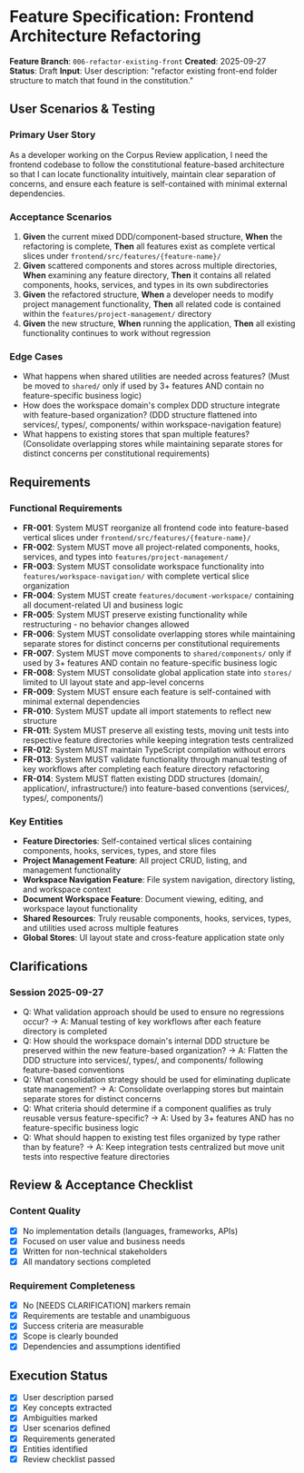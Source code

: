 # Feature Specification: Frontend Architecture Refactoring

**Feature Branch**: `006-refactor-existing-front`
**Created**: 2025-09-27
**Status**: Draft
**Input**: User description: "refactor existing front-end folder structure to match that found in the constitution."

## User Scenarios & Testing

### Primary User Story
As a developer working on the Corpus Review application, I need the frontend codebase to follow the constitutional feature-based architecture so that I can locate functionality intuitively, maintain clear separation of concerns, and ensure each feature is self-contained with minimal external dependencies.

### Acceptance Scenarios
1. **Given** the current mixed DDD/component-based structure, **When** the refactoring is complete, **Then** all features exist as complete vertical slices under `frontend/src/features/{feature-name}/`
2. **Given** scattered components and stores across multiple directories, **When** examining any feature directory, **Then** it contains all related components, hooks, services, and types in its own subdirectories
3. **Given** the refactored structure, **When** a developer needs to modify project management functionality, **Then** all related code is contained within the `features/project-management/` directory
4. **Given** the new structure, **When** running the application, **Then** all existing functionality continues to work without regression

### Edge Cases
- What happens when shared utilities are needed across features? (Must be moved to `shared/` only if used by 3+ features AND contain no feature-specific business logic)
- How does the workspace domain's complex DDD structure integrate with feature-based organization? (DDD structure flattened into services/, types/, components/ within workspace-navigation feature)
- What happens to existing stores that span multiple features? (Consolidate overlapping stores while maintaining separate stores for distinct concerns per constitutional requirements)

## Requirements

### Functional Requirements
- **FR-001**: System MUST reorganize all frontend code into feature-based vertical slices under `frontend/src/features/{feature-name}/`
- **FR-002**: System MUST move all project-related components, hooks, services, and types into `features/project-management/`
- **FR-003**: System MUST consolidate workspace functionality into `features/workspace-navigation/` with complete vertical slice organization
- **FR-004**: System MUST create `features/document-workspace/` containing all document-related UI and business logic
- **FR-005**: System MUST preserve existing functionality while restructuring - no behavior changes allowed
- **FR-006**: System MUST consolidate overlapping stores while maintaining separate stores for distinct concerns per constitutional requirements
- **FR-007**: System MUST move components to `shared/components/` only if used by 3+ features AND contain no feature-specific business logic
- **FR-008**: System MUST consolidate global application state into `stores/` limited to UI layout state and app-level concerns
- **FR-009**: System MUST ensure each feature is self-contained with minimal external dependencies
- **FR-010**: System MUST update all import statements to reflect new structure
- **FR-011**: System MUST preserve all existing tests, moving unit tests into respective feature directories while keeping integration tests centralized
- **FR-012**: System MUST maintain TypeScript compilation without errors
- **FR-013**: System MUST validate functionality through manual testing of key workflows after completing each feature directory refactoring
- **FR-014**: System MUST flatten existing DDD structures (domain/, application/, infrastructure/) into feature-based conventions (services/, types/, components/)

### Key Entities
- **Feature Directories**: Self-contained vertical slices containing components, hooks, services, types, and store files
- **Project Management Feature**: All project CRUD, listing, and management functionality
- **Workspace Navigation Feature**: File system navigation, directory listing, and workspace context
- **Document Workspace Feature**: Document viewing, editing, and workspace layout functionality
- **Shared Resources**: Truly reusable components, hooks, services, types, and utilities used across multiple features
- **Global Stores**: UI layout state and cross-feature application state only

## Clarifications

### Session 2025-09-27
- Q: What validation approach should be used to ensure no regressions occur? → A: Manual testing of key workflows after each feature directory is completed
- Q: How should the workspace domain's internal DDD structure be preserved within the new feature-based organization? → A: Flatten the DDD structure into services/, types/, and components/ following feature-based conventions
- Q: What consolidation strategy should be used for eliminating duplicate state management? → A: Consolidate overlapping stores but maintain separate stores for distinct concerns
- Q: What criteria should determine if a component qualifies as truly reusable versus feature-specific? → A: Used by 3+ features AND has no feature-specific business logic
- Q: What should happen to existing test files organized by type rather than by feature? → A: Keep integration tests centralized but move unit tests into respective feature directories

## Review & Acceptance Checklist

### Content Quality
- [x] No implementation details (languages, frameworks, APIs)
- [x] Focused on user value and business needs
- [x] Written for non-technical stakeholders
- [x] All mandatory sections completed

### Requirement Completeness
- [x] No [NEEDS CLARIFICATION] markers remain
- [x] Requirements are testable and unambiguous
- [x] Success criteria are measurable
- [x] Scope is clearly bounded
- [x] Dependencies and assumptions identified

## Execution Status

- [x] User description parsed
- [x] Key concepts extracted
- [x] Ambiguities marked
- [x] User scenarios defined
- [x] Requirements generated
- [x] Entities identified
- [x] Review checklist passed